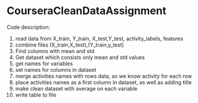 # CourseraCleanDataAssignment

Code description:
1. read data from X_train, Y_train, X_test,Y_test, activity_labels, features
2. combine files (X_train,X_test),(Y_train,y_test)
3. Find columns with mean and std
4. Get dataset which consists only mean and std values
5. get names for variables 
6. set names for columns in dataset
7. merge activities names with rows data, so we know activity for each row
8. place activities names as a first column in dataset, as well as adding title
9. make clean dataset with average on each variable
10. write table to file


